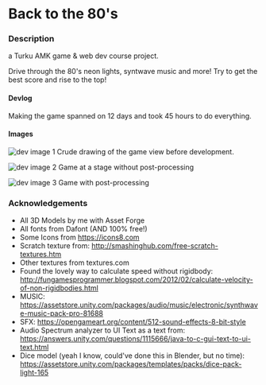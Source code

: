 # Back to the 80's


### Description
a Turku AMK game &amp; web dev course project.

Drive through the 80's neon lights, syntwave music and more!
Try to get the best score and rise to the top!



#### Devlog
Making the game spanned on 12 days and took 45 hours to do everything.

#### Images
![dev image 1](https://www.harriahola.com/git_images/backto80s_dev_image_1.jpg)
Crude drawing of the game view before development.

![dev image 2](https://www.harriahola.com/git_images/backto80s_dev_image_2.jpg)
Game at a stage without post-processing

![dev image 3](https://www.harriahola.com/git_images/backto80s_dev_image_3.png)
Game with post-processing




### Acknowledgements
 - All 3D Models by me with Asset Forge
 - All fonts from Dafont (AND 100% free!)
 - Some Icons from https://icons8.com
 - Scratch texture from: http://smashinghub.com/free-scratch-textures.htm
 - Other textures from textures.com
 - Found the lovely way to calculate speed without rigidbody: 
    http://fungamesprogrammer.blogspot.com/2012/02/calculate-velocity-of-non-rigidbodies.html
 - MUSIC: https://assetstore.unity.com/packages/audio/music/electronic/synthwave-music-pack-pro-81688
 - SFX: https://opengameart.org/content/512-sound-effects-8-bit-style
 - Audio Spectrum analyzer to UI Text as a text from: https://answers.unity.com/questions/1115666/java-to-c-gui-text-to-ui-text.html
 - Dice model (yeah I know, could've done this in Blender, but no time): https://assetstore.unity.com/packages/templates/packs/dice-pack-light-165
